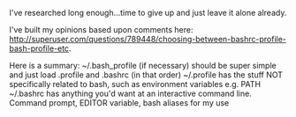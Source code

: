 I've researched long enough...time to give up and just leave it alone already.

I've built my opinions based upon comments here:<br />
http://superuser.com/questions/789448/choosing-between-bashrc-profile-bash-profile-etc.

Here is a summary:
~/.bash_profile (if necessary) should be super simple and just load .profile and .bashrc (in that order)
~/.profile has the stuff NOT specifically related to bash, such as environment variables e.g. PATH
~/.bashrc has anything you'd want at an interactive command line. Command prompt, EDITOR variable, bash aliases for my use
